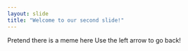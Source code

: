 ```yaml
---
layout: slide
title: "Welcome to our second slide!"
---
```

Pretend there is a meme here
Use the left arrow to go back!
